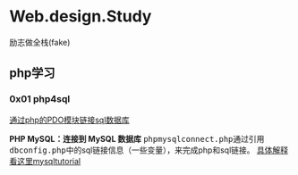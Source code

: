 # Web.design.Study
励志做全栈(fake)

## php学习

### 0x01 php4sql
<a href ="https://github.com/LiujiaHuan/Web.design.Study/edit/main/php/php4sql">通过php的PDO模块链接sql数据库</a>

**PHP MySQL：连接到 MySQL 数据库**
 <kbd>phpmysqlconnect.php</kbd>通过引用<kbd>dbconfig.php</kbd>中的sql链接信息（一些变量），来完成php和sql链接。
 <a href = "https://www.mysqltutorial.org/php-connecting-to-mysql-database/">具体解释看这里mysqltutorial</a>


